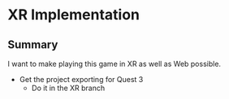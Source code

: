# XR Implementation

## Summary

I want to make playing this game in XR as well as Web possible.

- Get the project exporting for Quest 3
  - Do it in the XR branch 